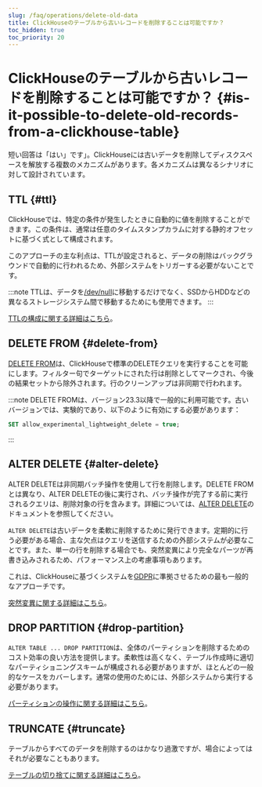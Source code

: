 ```yaml
---
slug: /faq/operations/delete-old-data
title: ClickHouseのテーブルから古いレコードを削除することは可能ですか？
toc_hidden: true
toc_priority: 20
---
```



# ClickHouseのテーブルから古いレコードを削除することは可能ですか？ {#is-it-possible-to-delete-old-records-from-a-clickhouse-table}

短い回答は「はい」です」。ClickHouseには古いデータを削除してディスクスペースを解放する複数のメカニズムがあります。各メカニズムは異なるシナリオに対して設計されています。

## TTL {#ttl}

ClickHouseでは、特定の条件が発生したときに自動的に値を削除することができます。この条件は、通常は任意のタイムスタンプカラムに対する静的オフセットに基づく式として構成されます。

このアプローチの主な利点は、TTLが設定されると、データの削除はバックグラウンドで自動的に行われるため、外部システムをトリガーする必要がないことです。

:::note
TTLは、データを[/dev/null](https://en.wikipedia.org/wiki/Null_device)に移動するだけでなく、SSDからHDDなどの異なるストレージシステム間で移動するためにも使用できます。
:::

[TTLの構成に関する詳細はこちら](../../engines/table-engines/mergetree-family/mergetree.md#table_engine-mergetree-ttl)。

## DELETE FROM {#delete-from}
[DELETE FROM](/sql-reference/statements/delete.md)は、ClickHouseで標準のDELETEクエリを実行することを可能にします。フィルター句でターゲットにされた行は削除としてマークされ、今後の結果セットから除外されます。行のクリーンアップは非同期で行われます。

:::note
DELETE FROMは、バージョン23.3以降で一般的に利用可能です。古いバージョンでは、実験的であり、以下のように有効にする必要があります：
```sql
SET allow_experimental_lightweight_delete = true;
```
:::

## ALTER DELETE {#alter-delete}

ALTER DELETEは非同期バッチ操作を使用して行を削除します。DELETE FROMとは異なり、ALTER DELETEの後に実行され、バッチ操作が完了する前に実行されるクエリは、削除対象の行を含みます。詳細については、[ALTER DELETE](/sql-reference/statements/alter/delete.md)のドキュメントを参照してください。

`ALTER DELETE`は古いデータを柔軟に削除するために発行できます。定期的に行う必要がある場合、主な欠点はクエリを送信するための外部システムが必要なことです。また、単一の行を削除する場合でも、突然変異により完全なパーツが再書き込みされるため、パフォーマンス上の考慮事項もあります。

これは、ClickHouseに基づくシステムを[GDPR](https://gdpr-info.eu)に準拠させるための最も一般的なアプローチです。

[突然変異に関する詳細はこちら](/sql-reference/statements/alter#mutations)。

## DROP PARTITION {#drop-partition}

`ALTER TABLE ... DROP PARTITION`は、全体のパーティションを削除するためのコスト効率の良い方法を提供します。柔軟性は高くなく、テーブル作成時に適切なパーティショニングスキームが構成される必要がありますが、ほとんどの一般的なケースをカバーします。通常の使用のためには、外部システムから実行する必要があります。

[パーティションの操作に関する詳細はこちら](/sql-reference/statements/alter/partition)。

## TRUNCATE {#truncate}

テーブルからすべてのデータを削除するのはかなり過激ですが、場合によってはそれが必要なこともあります。

[テーブルの切り捨てに関する詳細はこちら](/sql-reference/statements/truncate.md)。
